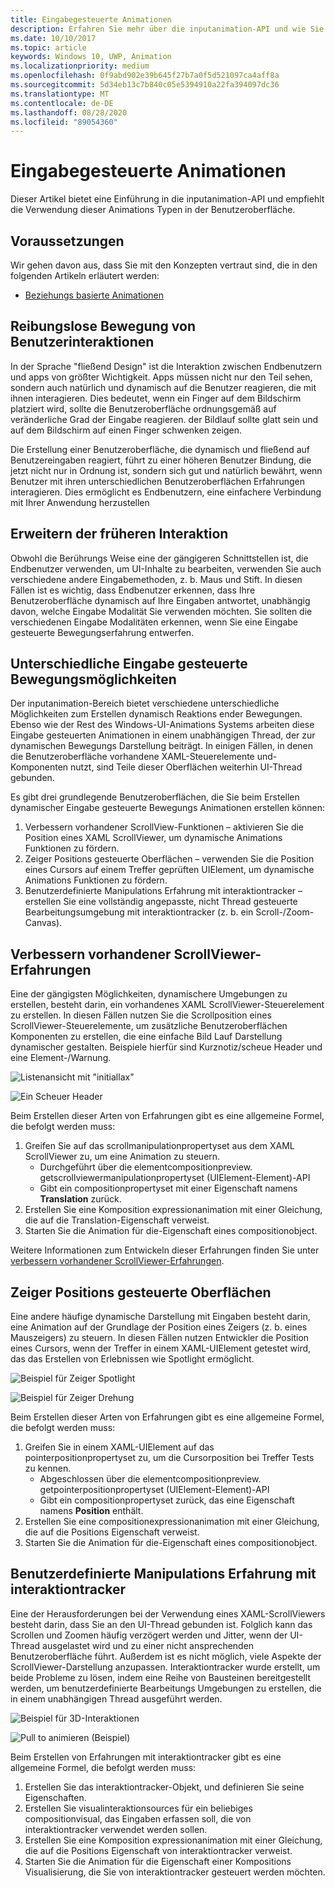 ```yaml
---
title: Eingabegesteuerte Animationen
description: Erfahren Sie mehr über die inputanimation-API und wie Sie Eingabe gesteuerte Animationen verwenden, um auf Ihrer App-Benutzeroberfläche dynamisch reaktionsfähig zu machen.
ms.date: 10/10/2017
ms.topic: article
keywords: Windows 10, UWP, Animation
ms.localizationpriority: medium
ms.openlocfilehash: 0f9abd902e39b645f27b7a0f5d521097ca4aff8a
ms.sourcegitcommit: 5d34eb13c7b840c05e5394910a22fa394097dc36
ms.translationtype: MT
ms.contentlocale: de-DE
ms.lasthandoff: 08/28/2020
ms.locfileid: "89054360"
---
```

# <a name="input-driven-animations"></a>Eingabegesteuerte Animationen

Dieser Artikel bietet eine Einführung in die inputanimation-API und empfiehlt die Verwendung dieser Animations Typen in der Benutzeroberfläche.

## <a name="prerequisites"></a>Voraussetzungen

Wir gehen davon aus, dass Sie mit den Konzepten vertraut sind, die in den folgenden Artikeln erläutert werden:

- [Beziehungs basierte Animationen](relation-animations.md)

## <a name="smooth-motion-driven-from-user-interactions"></a>Reibungslose Bewegung von Benutzerinteraktionen

In der Sprache "fließend Design" ist die Interaktion zwischen Endbenutzern und apps von größter Wichtigkeit. Apps müssen nicht nur den Teil sehen, sondern auch natürlich und dynamisch auf die Benutzer reagieren, die mit ihnen interagieren. Dies bedeutet, wenn ein Finger auf dem Bildschirm platziert wird, sollte die Benutzeroberfläche ordnungsgemäß auf veränderliche Grad der Eingabe reagieren. der Bildlauf sollte glatt sein und auf dem Bildschirm auf einen Finger schwenken zeigen.

Die Erstellung einer Benutzeroberfläche, die dynamisch und fließend auf Benutzereingaben reagiert, führt zu einer höheren Benutzer Bindung, die jetzt nicht nur in Ordnung ist, sondern sich gut und natürlich bewährt, wenn Benutzer mit ihren unterschiedlichen Benutzeroberflächen Erfahrungen interagieren. Dies ermöglicht es Endbenutzern, eine einfachere Verbindung mit Ihrer Anwendung herzustellen

## <a name="expanding-past-just-touch"></a>Erweitern der früheren Interaktion

Obwohl die Berührungs Weise eine der gängigeren Schnittstellen ist, die Endbenutzer verwenden, um UI-Inhalte zu bearbeiten, verwenden Sie auch verschiedene andere Eingabemethoden, z. b. Maus und Stift. In diesen Fällen ist es wichtig, dass Endbenutzer erkennen, dass Ihre Benutzeroberfläche dynamisch auf Ihre Eingaben antwortet, unabhängig davon, welche Eingabe Modalität Sie verwenden möchten. Sie sollten die verschiedenen Eingabe Modalitäten erkennen, wenn Sie eine Eingabe gesteuerte Bewegungserfahrung entwerfen.

## <a name="different-input-driven-motion-experiences"></a>Unterschiedliche Eingabe gesteuerte Bewegungsmöglichkeiten

Der inputanimation-Bereich bietet verschiedene unterschiedliche Möglichkeiten zum Erstellen dynamisch Reaktions ender Bewegungen. Ebenso wie der Rest des Windows-UI-Animations Systems arbeiten diese Eingabe gesteuerten Animationen in einem unabhängigen Thread, der zur dynamischen Bewegungs Darstellung beiträgt. In einigen Fällen, in denen die Benutzeroberfläche vorhandene XAML-Steuerelemente und-Komponenten nutzt, sind Teile dieser Oberflächen weiterhin UI-Thread gebunden.

Es gibt drei grundlegende Benutzeroberflächen, die Sie beim Erstellen dynamischer Eingabe gesteuerte Bewegungs Animationen erstellen können:

1. Verbessern vorhandener ScrollView-Funktionen – aktivieren Sie die Position eines XAML ScrollViewer, um dynamische Animations Funktionen zu fördern.
1. Zeiger Positions gesteuerte Oberflächen – verwenden Sie die Position eines Cursors auf einem Treffer geprüften UIElement, um dynamische Animations Funktionen zu fördern.
1. Benutzerdefinierte Manipulations Erfahrung mit interaktiontracker – erstellen Sie eine vollständig angepasste, nicht Thread gesteuerte Bearbeitungsumgebung mit interaktiontracker (z. b. ein Scroll-/Zoom-Canvas).

## <a name="enhancing-existing-scrollviewer-experiences"></a>Verbessern vorhandener ScrollViewer-Erfahrungen

Eine der gängigsten Möglichkeiten, dynamischere Umgebungen zu erstellen, besteht darin, ein vorhandenes XAML ScrollViewer-Steuerelement zu erstellen. In diesen Fällen nutzen Sie die Scrollposition eines ScrollViewer-Steuerelemente, um zusätzliche Benutzeroberflächen Komponenten zu erstellen, die eine einfache Bild Lauf Darstellung dynamischer gestalten. Beispiele hierfür sind Kurznotiz/scheue Header und eine Element-/Warnung.

![Listenansicht mit "initiallax"](images/animation/parallax.gif)

![Ein Scheuer Header](images/animation/shy-header.gif)

Beim Erstellen dieser Arten von Erfahrungen gibt es eine allgemeine Formel, die befolgt werden muss:

1. Greifen Sie auf das scrollmanipulationpropertyset aus dem XAML ScrollViewer zu, um eine Animation zu steuern.
    - Durchgeführt über die elementcompositionpreview. getscrollviewermanipulationpropertyset (UIElement-Element)-API
    - Gibt ein compositionpropertyset mit einer Eigenschaft namens **Translation** zurück.
1. Erstellen Sie eine Komposition expressionanimation mit einer Gleichung, die auf die Translation-Eigenschaft verweist.
1. Starten Sie die Animation für die-Eigenschaft eines compositionobject.

Weitere Informationen zum Entwickeln dieser Erfahrungen finden Sie unter [verbessern vorhandener ScrollViewer-Erfahrungen](scroll-input-animations.md).

## <a name="pointer-position-driven-experiences"></a>Zeiger Positions gesteuerte Oberflächen

Eine andere häufige dynamische Darstellung mit Eingaben besteht darin, eine Animation auf der Grundlage der Position eines Zeigers (z. b. eines Mauszeigers) zu steuern. In diesen Fällen nutzen Entwickler die Position eines Cursors, wenn der Treffer in einem XAML-UIElement getestet wird, das das Erstellen von Erlebnissen wie Spotlight ermöglicht.

![Beispiel für Zeiger Spotlight](images/animation/spotlight-reveal.gif)

![Beispiel für Zeiger Drehung](images/animation/pointer-rotate.gif)

Beim Erstellen dieser Arten von Erfahrungen gibt es eine allgemeine Formel, die befolgt werden muss:

1. Greifen Sie in einem XAML-UIElement auf das pointerpositionpropertyset zu, um die Cursorposition bei Treffer Tests zu kennen.
    - Abgeschlossen über die elementcompositionpreview. getpointerpositionpropertyset (UIElement-Element)-API
    - Gibt ein compositionpropertyset zurück, das eine Eigenschaft namens **Position** enthält.
1. Erstellen Sie eine compositionexpressionanimation mit einer Gleichung, die auf die Positions Eigenschaft verweist.
1. Starten Sie die Animation für die-Eigenschaft eines compositionobject.

## <a name="custom-manipulation-experiences-with-interactiontracker"></a>Benutzerdefinierte Manipulations Erfahrung mit interaktiontracker

Eine der Herausforderungen bei der Verwendung eines XAML-ScrollViewers besteht darin, dass Sie an den UI-Thread gebunden ist. Folglich kann das Scrollen und Zoomen häufig verzögert werden und Jitter, wenn der UI-Thread ausgelastet wird und zu einer nicht ansprechenden Benutzeroberfläche führt. Außerdem ist es nicht möglich, viele Aspekte der ScrollViewer-Darstellung anzupassen. Interaktiontracker wurde erstellt, um beide Probleme zu lösen, indem eine Reihe von Bausteinen bereitgestellt werden, um benutzerdefinierte Bearbeitungs Umgebungen zu erstellen, die in einem unabhängigen Thread ausgeführt werden.

![Beispiel für 3D-Interaktionen](images/animation/interactions-3d.gif)

![Pull to animieren (Beispiel)](images/animation/pull-to-animate.gif)

Beim Erstellen von Erfahrungen mit interaktiontracker gibt es eine allgemeine Formel, die befolgt werden muss:

1. Erstellen Sie das interaktiontracker-Objekt, und definieren Sie seine Eigenschaften.
1. Erstellen Sie visualinteraktionsources für ein beliebiges compositionvisual, das Eingaben erfassen soll, die von interaktiontracker verwendet werden sollen.
1. Erstellen Sie eine Komposition expressionanimation mit einer Gleichung, die auf die Positions Eigenschaft von interaktiontracker verweist.
1. Starten Sie die Animation für die Eigenschaft einer Kompositions Visualisierung, die Sie von interaktiontracker gesteuert werden möchten.

